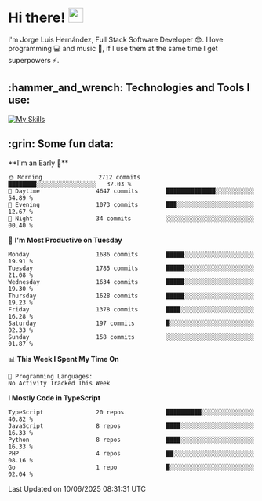 <h1 align="left">
 <abc>
  <br>Hi there! <img src="https://user-images.githubusercontent.com/42378118/110234147-e3259600-7f4e-11eb-95be-0c4047144dea.gif" width="30"><br>
 </abc>
</h1>

I'm Jorge Luis Hernández, Full Stack Software Developer :sunglasses:. I love programming :computer: and music :musical_score:, if I use them at the same time I get superpowers :zap:. 


<h2 align="left">:hammer_and_wrench: Technologies and Tools I use:</h2>

[![My Skills](https://skillicons.dev/icons?i=js,ts,html,css,py,vue,react,next,nest,postgres,mysql)](https://skillicons.dev)

<h2 align="left">:grin: Some fun data:</h2>
<!--START_SECTION:waka-->
**I'm an Early 🐤** 

```text
🌞 Morning                2712 commits        ████████░░░░░░░░░░░░░░░░░   32.03 % 
🌆 Daytime                4647 commits        ██████████████░░░░░░░░░░░   54.89 % 
🌃 Evening                1073 commits        ███░░░░░░░░░░░░░░░░░░░░░░   12.67 % 
🌙 Night                  34 commits          ░░░░░░░░░░░░░░░░░░░░░░░░░   00.40 % 
```
📅 **I'm Most Productive on Tuesday** 

```text
Monday                   1686 commits        █████░░░░░░░░░░░░░░░░░░░░   19.91 % 
Tuesday                  1785 commits        █████░░░░░░░░░░░░░░░░░░░░   21.08 % 
Wednesday                1634 commits        █████░░░░░░░░░░░░░░░░░░░░   19.30 % 
Thursday                 1628 commits        █████░░░░░░░░░░░░░░░░░░░░   19.23 % 
Friday                   1378 commits        ████░░░░░░░░░░░░░░░░░░░░░   16.28 % 
Saturday                 197 commits         █░░░░░░░░░░░░░░░░░░░░░░░░   02.33 % 
Sunday                   158 commits         ░░░░░░░░░░░░░░░░░░░░░░░░░   01.87 % 
```


📊 **This Week I Spent My Time On** 

```text
💬 Programming Languages: 
No Activity Tracked This Week
```

**I Mostly Code in TypeScript** 

```text
TypeScript               20 repos            ██████████░░░░░░░░░░░░░░░   40.82 % 
JavaScript               8 repos             ████░░░░░░░░░░░░░░░░░░░░░   16.33 % 
Python                   8 repos             ████░░░░░░░░░░░░░░░░░░░░░   16.33 % 
PHP                      4 repos             ██░░░░░░░░░░░░░░░░░░░░░░░   08.16 % 
Go                       1 repo              █░░░░░░░░░░░░░░░░░░░░░░░░   02.04 % 
```




 Last Updated on 10/06/2025 08:31:31 UTC
<!--END_SECTION:waka-->
